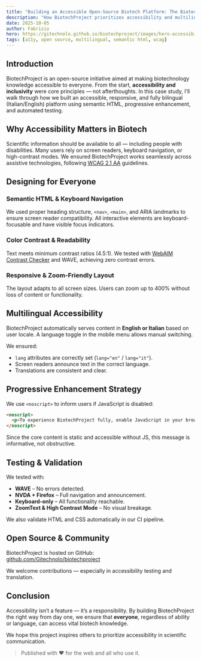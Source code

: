 ```yaml
---
title: "Building an Accessible Open-Source Biotech Platform: The BiotechProject Case Study"
description: "How BiotechProject prioritizes accessibility and multilingual support in its open-source web platform."
date: 2025-10-05
author: Fabrizio
hero: https://gitechnolo.github.io/biotechproject/images/hero-accessibility.jpg
tags: [a11y, open source, multilingual, semantic html, wcag]
---
```


## Introduction

BiotechProject is an open-source initiative aimed at making biotechnology knowledge accessible to everyone. From the start, **accessibility and inclusivity** were core principles — not afterthoughts. In this case study, I’ll walk through how we built an accessible, responsive, and fully bilingual (Italian/English) platform using semantic HTML, progressive enhancement, and automated testing.

## Why Accessibility Matters in Biotech

Scientific information should be available to all — including people with disabilities. Many users rely on screen readers, keyboard navigation, or high-contrast modes. We ensured BiotechProject works seamlessly across assistive technologies, following [WCAG 2.1 AA](https://www.w3.org/TR/WCAG21/) guidelines.

## Designing for Everyone

### Semantic HTML & Keyboard Navigation
We used proper heading structure, `<nav>`, `<main>`, and ARIA landmarks to ensure screen reader compatibility. All interactive elements are keyboard-focusable and have visible focus indicators.

### Color Contrast & Readability
Text meets minimum contrast ratios (4.5:1). We tested with [WebAIM Contrast Checker](https://webaim.org/resources/contrastchecker/) and WAVE, achieving zero contrast errors.

### Responsive & Zoom-Friendly Layout
The layout adapts to all screen sizes. Users can zoom up to 400% without loss of content or functionality.

## Multilingual Accessibility

BiotechProject automatically serves content in **English or Italian** based on user locale. A language toggle in the mobile menu allows manual switching.

We ensured:
- `lang` attributes are correctly set (`lang="en"` / `lang="it"`).
- Screen readers announce text in the correct language.
- Translations are consistent and clear.


## Progressive Enhancement Strategy

We use `<noscript>` to inform users if JavaScript is disabled:

```html
<noscript>
  <p>To experience BiotechProject fully, enable JavaScript in your browser.</p>
</noscript>   
```

Since the core content is static and accessible without JS, this message is informative, not obstructive.

## Testing & Validation

We tested with:
- **WAVE** – No errors detected.
- **NVDA + Firefox** – Full navigation and announcement.
- **Keyboard-only** – All functionality reachable.
- **ZoomText & High Contrast Mode** – No visual breakage.

We also validate HTML and CSS automatically in our CI pipeline.

## Open Source & Community

BiotechProject is hosted on GitHub:  
[github.com/Gitechnolo/biotechproject](https://github.com/Gitechnolo/biotechproject)

We welcome contributions — especially in accessibility testing and translation.

## Conclusion

Accessibility isn’t a feature — it’s a responsibility. By building BiotechProject the right way from day one, we ensure that **everyone**, regardless of ability or language, can access vital biotech knowledge.

We hope this project inspires others to prioritize accessibility in scientific communication.

> Published with ❤️ for the web and all who use it.   